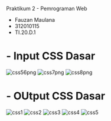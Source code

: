 Praktikum 2 - Pemrograman Web

- Fauzan Maulana
- 312010115
- TI.20.D.1

# - Input CSS Dasar
![css56png](https://user-images.githubusercontent.com/101807419/160139098-13cb0577-e748-4eec-9052-3cba936e8835.png)
![css7png](https://user-images.githubusercontent.com/101807419/160139094-869fbea1-3af3-49da-a243-b41ab4e5d1ad.png)
![css8png](https://user-images.githubusercontent.com/101807419/160139081-3cec8666-4429-432a-b399-4e2ffe3bffad.png)

# - OUtput CSS Dasar

![css1](https://user-images.githubusercontent.com/101807419/160139749-4221a4fb-d6f5-4735-be02-534257c76eb0.png)
![css2](https://user-images.githubusercontent.com/101807419/160139743-ea674820-977c-4274-9f08-47f7de9c0133.png)
![css3](https://user-images.githubusercontent.com/101807419/160139739-ed22ec89-996f-430a-886c-1c92b0caa654.png)
![css4](https://user-images.githubusercontent.com/101807419/160139732-92433d5d-41ab-4304-a18d-7a3150547229.png)
![css5](https://user-images.githubusercontent.com/101807419/160139714-ae9213cb-c0a0-437b-b414-35a8a2e17d4c.png)






